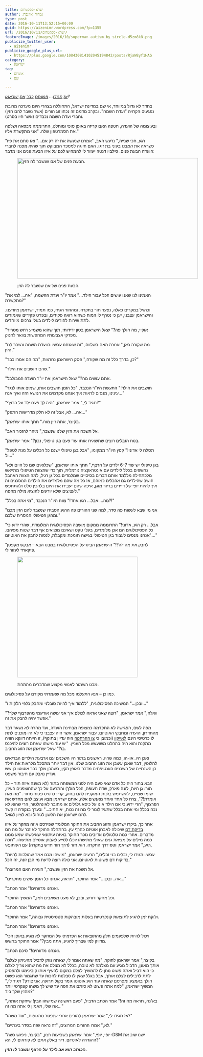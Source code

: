 ```yaml
---
title: ישרא-ספקטרום
author: נמרוד איזנברג
type: post
date: 2016-10-11T13:52:15+00:00
guid: https://aizenimr.wordpress.com/?p=1355
url: /2016/10/11/ישרא-ספקטרום/
featureImage: /images/2016/10/superman_autism_by_sircle-d5zm8k8.png
publicize_twitter_user:
  - aizenimr
publicize_google_plus_url:
  - https://plus.google.com/108430814102045194842/posts/RjaW8yf1HAG
category:
  - ישראמן
tag:
  - אוטיזם
  - זעם

---
```

_[אז][1] [תגידו][2]&#8230; [פגשתם][3] [כבר][4] [את][5] [ישראמן][6]?_

בחדר לא גדול במיוחד, אי שם במדינת ישראל, התחוללה בצהרי היום מערכה מרובת נפגעים הקרויה "ועדת השמה". ובקרב מדמם זה נכחו זוג הורים (אשר נשבר להם הזין) וחברי ועדת השמה נכבדים (אשר חיו בסרט).

ובעיצומה של הועדה, חטפה האם קריזה באופן סופי ומוחלט, התרוממה מכסאה ושלפה את הסמרטפון שלה. "אני מתקשרת אליו."

"רגע, חכי שנייה," נרעש האב, "אמרנו שנעשה את זה רק אם&#8230;" ואז סתם את פיו כשראה את _המבט_ בעיני בת זוגו. האם חייגה למספר המבוקש תוך שהיא מפנה לחברי הועדה הבעת פנים. סילביו דנטה יעזור לי להמחיש לכם על איזו הבעת פנים אני מדבר:<figure style="width: 590px" class="wp-caption alignnone">

<img decoding="async" loading="lazy" class="irc_mi iSSiZLpBo3V8-pQOPx8XEepE" src="http://cdn.everyjoe.com/wp-content/gallery/silvio-dante/silvio-dante-sopranos-photos-8.jpg" alt="הבעת פנים של אם שנשבר לה הזין." width="590" height="393" /> <figcaption class="wp-caption-text">הבעת פנים של אם שנשבר לה הזין.</figcaption></figure> 

"האמינו לנו שאנו עושים הכל עבור הילד&#8230;" אמר יו"ר ועדת ההשמה, "אה&#8230; למי את מתקשרת?"

וכרגיל במקרים כאלה, נפער חור בתקרה. ומהחור הגיח, כמו תמיד, ישראמן מיודענו. והישראמן עצבני, יען כי נטרף לו המוח כשהוא רואה פקידים, ובפרט פקידים שאמורים לתת שירות להורים לילדים בעלי צרכים מיוחדים.

"אוקיי, מה הולך פה?" שאל הישראמן בטון ידידותי, תוך שהוא משמיע רחש מטריד מפרקי אצבעותיו המחפשות צוואר לחנוק.

"מה שקורה כאן," אמרה האם בשלווה, "זה שאנחנו עכשיו בוועדת השמה ונשבר לנו הזין."

"כן, בדרך כלל זה מה שקורה," פסק הישראמן נחרצות, "מה הם אמרו כבר?"

"שהם חושבים את הילד."

"אתם עושים מה?" שאל הישראמן את יו"ר הועדה המבולבל.

"חושבים את הילד!" התעשת היו"ר הנכבד, "כל הזמן חושבים אותו, שמים אותו לנגד עינינו, מנסים לראות איך אנחנו מקדמים את הנושא הזה ואיך אנח&#8230;"

"תגיד לי," אמר ישראמן, "היה לך פעם ילד על הרצף?"

"אה&#8230; לא, אבל זה לא חלק מדרישות התפק&#8230;"

"בקיצר, אתה זיין מוח." חתך אותו ישראמן.

"אל תשכח את הזין שלנו שנשבר," מיהר להזכיר האב.

"בטח הזבלים רוצים שתשאירו אותו עוד פעם בגן טיפולי, נכון?" אמר ישראמן.

"תסלח לי אדוני!" קפץ היו"ר ממקומו, "אבל בגן טיפולי ישנם כל הכלים על מנת לטפל ול&#8230;"

"בגן טיפולי יש עוד 6-7 ילדים על הרצף," חתך אותו ישראמן, "שכלואים שם כל היום ולא נחשפים בכלל לילדים עם אינטראקציה נורמלית, תוך כדי שהצוות הטיפולי מתייאש מלכתחילה מללמד אותם דברים בסיסיים שמלמדים בכל גן רגיל, למה הצוות האהבל חושב שהילדים גם אהבלים כמוהם, אז כל מה שהם מלמדים את הילדים המסכנים זה איך להיות יופי של דיירים בדיור מוגן, איפה שהם יעבירו את היום בלהכין סלט ולהתחפש לעציצים שלא יודעים להוציא מילה מהפה."

"מה&#8230; אבל&#8230; רגע אחד!" צווח היו"ר הנכבד, "מי אתה בכלל?!"

"אני מי שבא לעשות פה סדר, למה שני ההורים פה הרגע הסבירו שנשבר להם הזין מכם ומהגן הטיפולי המסריח שלכם."

"אבל&#8230; רק רגע, אדוני!" התרוממה ממקום מושבה הפסיכולוגית המלומדת, שהרי ידוע כי כל הפסיכולוגים הם אכן מלומדים, בעלי טקט ושאינם מוציאים אף דבר שטות מפיהם. "אנחנו מנסים לעבוד בגן הטיפולי בגישה תומכת ומקבלת, לנסות לחבק את האוטיזם&#8230;"

"לחבק את מה-זה?!" הישראמן הביט על הפסיכולוגית במבט הבא &#8211; אבקש מקפטן פיקארד לעזור לי.<figure style="width: 393px" class="wp-caption alignnone">

<img decoding="async" loading="lazy" class="irc_mi iakrgW_LkQEU-pQOPx8XEepE" src="http://www.relatably.com/m/img/disgusted-look-memes/0947f4527eb06ef5809d5a1dfa228488ccc13a43efed4d32a51159e71c09ac49.jpg" width="393" height="393" /> <figcaption class="wp-caption-text">מבט השמור לאנשי מקצוע שמדברים מהתחת.</figcaption></figure> 

כמו כן &#8211; אנא התעלמו מכל מה שאמרתי מקודם על פסיכולוגים.

"ובכן&#8230;" המשיכה הפסיכולוגית, "ללמוד איך להיות סובלני ומחבק כלפי הלקות ו&#8230;"

"וואלה," אמר ישראמן, "רוצה שאני אראה לכולם איך אני עושה אוריגמי מהפרצוף שלך? אפשר יהיה לחבק את זה."

מפה לשם, הפגישה לא התקדמה כמצופה מבחינת הועדה, ועד מהרה לא נשאר דבר מהחדרון, הועדה ומחבקי האוטיזם. עבור ישראמן, אשר היה עצבני כי לא היו מוכנים לתת לו כרטיסי חינם [לאייקון][7] (וכמובן כי [צו ההרחקה][4] היה עדיין בתוקף), זו הייתה דווקא חוויה מתקנת והוא היה בהחלט משועשע מכל העניין. "יש עוד מישהו שאתם רוצים להיכנס בו?" שאל ישראמן את הזוג החביב.

ואכן היו. או-הו, כמה שהיו. ראשונים בתור היו השכנים עם ארבעת הילדים הבריאים לחלוטין, דבר שאכן עיצבן את הזוג החביב שלנו. אין דבר יותר מתסכל מלראות את הילד בן השנתיים של השכנים האנטיפתים מדבר באופן תקין, כשהבן שלך כבר אוטוטו בן שש ועדיין נאבק עם חיבור משפט.

הבא בתור היה כל אדם שאי פעם היה לפני המשפחה בתור (לא משנה איזה תור &#8211; כל תור: גן חיות, לונה פארק, שדה תעופה, הכל הולך) והתרעם על כך שהחוצפנים העיזו, שומו שמיים, להשתמש בזכות המוקנית להם בחוק, קרי: כרטיס פטור מתור. "מה זאת אומרת!?", צרח כל אחד ואחד מאנשים אלה, אותם ישראמן מצא ועיצב להם מחדש את הפרצוף, "הרי ידוע כי אם הילד אינו על כיסא גלגלים או מחובר לאינהלטור, הרי שהוא לא נכה בכלל ומי אתה בכלל שתעיז לומר לי מה זה נכות, יא חתיכ&#8230;" ובערך בנקודה זו קשר להם ישראמן את הלשון לטחול ובא לציון לגואל.

אחר כך, ביקרו ישראמן והזוג החביב את החוקר המלומד שפירסם איזה מחקר על איזו [בדיקת דם][8] שיכולה לאבחן אוטיזם כהרף עין. בהתחלה החוקר לא זכר על מה הם מדברים. אחרי כמה טלטולים אדיבים נזכר החוקר באיזה עיתונאי שאיכשהו שמע ממנו כמה מילים על מציאת גנים שאולי מתישהו יוכלו לסייע לאבחן אוטיזם מתישהו. "חכה רגע," אמר ישראמן וטס דרך התקרה. הוא חזר (דרך חור חדש בתקרה) עם העיתונאי.

"עכשיו תגידו לי, זבלים בני זבלים," הרעים ישראמן, "מישהו מכם אמר שהולכות להיות בדיקות דם פשוטות לאוטיזם. אני כולה רוצה לדעת מי הבן זונה, זה הכל."

"אל תשכח את הזין שנשבר," העירה האם המרוצה.

"אה.. ובכן&#8230;" אמר החוקר, "תראה, אנחנו כל הזמן עושים מחקרים&#8230;"

"ואנחנו מדווחים!" אמר הכתב.

"וכל מחקר דורש, ובכן, לא מעט משאבים וזמן," המשיך החוקר.

"ואנחנו מדווחים!" אמר הכתב.

"ולוקח זמן להגיע לתוצאות קונקרטיות בעלות מובהקות סטטיסטית גבוהה," אמר החוקר.

"ואנחנו מדווחים!" אמר הכתב.

"ויכול להיות שלפעמים חלק מהתוצאות או הפרמיס של המחקר לא מגיע באופן הכי מדויק למי שצריך להגיע, אתה מבין?" אמר החוקר בחשש.

"ואנחנו מדווחים!" סיכם הכתב.

"בקיצר," אמר ישראמן לחוקר, "מה שאתה אומר לי, שאתה נותן לדביל מהעיתון לצלם אותך מאונן, הדביל מגיע עם מצלמה לא טובה, בכלל לא מצלם את מה שהוא צריך לצלם כי הוא דביל ואתה פשוט נותן לו להמשיך לצלם במקום להעיף אותו קיבינימט ולהפסיק לתת לדבילים לצלם אותך, אבל בגלל שאין לו סבלנות לחכות עד שתגמור הוא פשוט הולך באמצע ומפרסם שאתה עוד רגע אוטוטו גומר בקול תרועה. אני צודק? תגיד לי," המשיך ישראמן, "למה אתה פשוט לא סותם את הפה עד שיש לך משהו קונקרטי יותר מהזין שלך ביד?"

"בא'נה, תראה מה זה!" אמר הכתב הדביל, "פעם ראשונה שמישהו הבין! שיחקת אותה, אח שלי, תאמין לי אתה מה זה&#8230;"

"אז תגידו לי," אמר ישראמן להורים אחרי שנפטר מהגופות, "עוד משהו?"

"לא," אמרו ההורים המרוצים, "זה נראה שזה בסדר בינתיים."

"יופי, יופי," אמר ישראמן בשביעות רצון, "בקיצר, ניפגש כשה-DSM ישנו _שוב_ את ההגדרה לאוטיזם. דיר באלק אתם לא קוראים לי, הא?"

_**הכותב הוא אב לילד על הרצף ונשבר לו הזין.**_

 [1]: /2016/01/06/%d7%99%d7%a9%d7%a8%d7%90%d7%9e%d7%9f/
 [2]: /2016/01/11/%d7%99%d7%a9%d7%a8%d7%90%d7%9e%d7%9f-%d7%95%d7%94%d7%9e%d7%99%d7%9d-%d7%94%d7%9b%d7%91%d7%93%d7%99%d7%9d/
 [3]: /2016/01/12/%d7%99%d7%a9%d7%a8%d7%90-%d7%a9%d7%a0%d7%95%d7%a8/
 [4]: /2016/04/13/%d7%99%d7%a9%d7%a8%d7%90-%d7%9b%d7%a0%d7%a1/
 [5]: /2016/02/19/%d7%99%d7%a9%d7%a8%d7%90%d7%9e%d7%9f-%d7%95%d7%94%d7%94%d7%a9%d7%92%d7%97%d7%94-%d7%94%d7%a2%d7%9c%d7%99%d7%95%d7%a0%d7%94/
 [6]: /2016/09/10/%d7%99%d7%a9%d7%a8%d7%90%d7%9e%d7%9f-%d7%95%d7%a0%d7%a7%d7%9e%d7%aa-%d7%94%d7%98%d7%a1%d7%a7-%d7%9e%d7%a0%d7%92%d7%a8/
 [7]: http://2016.iconfestival.org.il/
 [8]: http://www.mako.co.il/ninemonth-pregnancy/healthcare/Article-f03100d56dda751006.htm